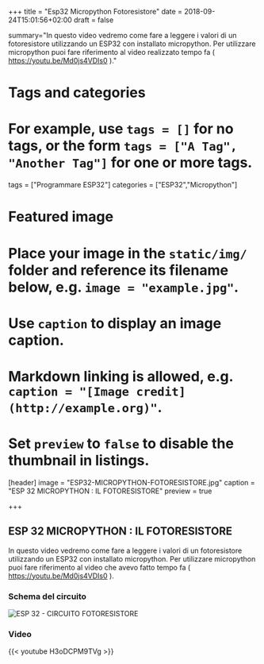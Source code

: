 +++
title = "Esp32 Micropython Fotoresistore"
date = 2018-09-24T15:01:56+02:00
draft = false

summary="In questo video vedremo come fare a leggere i valori di un fotoresistore utilizzando un ESP32 con installato micropython. Per utilizzare micropython puoi fare riferimento al video realizzato tempo fa ( https://youtu.be/Md0js4VDIs0  )."


# Tags and categories
# For example, use `tags = []` for no tags, or the form `tags = ["A Tag", "Another Tag"]` for one or more tags.
tags = ["Programmare ESP32"]
categories = ["ESP32","Micropython"]

# Featured image
# Place your image in the `static/img/` folder and reference its filename below, e.g. `image = "example.jpg"`.
# Use `caption` to display an image caption.
#   Markdown linking is allowed, e.g. `caption = "[Image credit](http://example.org)"`.
# Set `preview` to `false` to disable the thumbnail in listings.
[header]
image = "ESP32-MICROPYTHON-FOTORESISTORE.jpg"
caption = "ESP 32 MICROPYTHON : IL FOTORESISTORE"
preview = true

+++
## ESP 32 MICROPYTHON : IL FOTORESISTORE

In questo video vedremo come fare a leggere i valori di un fotoresistore utilizzando un ESP32 con installato micropython. Per utilizzare micropython puoi fare riferimento al video che avevo fatto tempo fa ( https://youtu.be/Md0js4VDIs0  ).

### Schema del circuito

![ESP 32 - CIRCUITO FOTORESISTORE](/img/esp32-fotoresistore.jpg)

### Video

{{< youtube H3oDCPM9TVg >}}
